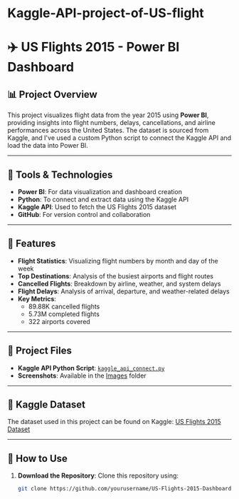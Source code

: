 # Kaggle-API-project-of-US-flight
# ✈️ US Flights 2015 - Power BI Dashboard

## 📊 Project Overview

This project visualizes flight data from the year 2015 using **Power BI**, providing insights into flight numbers, delays, cancellations, and airline performances across the United States. The dataset is sourced from Kaggle, and I've used a custom Python script to connect the Kaggle API and load the data into Power BI.

---

## 🔧 Tools & Technologies

- **Power BI**: For data visualization and dashboard creation
- **Python**: To connect and extract data using the Kaggle API
- **Kaggle API**: Used to fetch the US Flights 2015 dataset
- **GitHub**: For version control and collaboration

---

## 🚀 Features

- **Flight Statistics**: Visualizing flight numbers by month and day of the week
- **Top Destinations**: Analysis of the busiest airports and flight routes
- **Cancelled Flights**: Breakdown by airline, weather, and system delays
- **Flight Delays**: Analysis of arrival, departure, and weather-related delays
- **Key Metrics**:
  - 89.88K cancelled flights
  - 5.73M completed flights
  - 322 airports covered

---

## 📁 Project Files

- **Kaggle API Python Script**: [`kaggle_api_connect.py`](Connect)
- **Screenshots**: Available in the [Images](Dashboard) folder

---

## 🔗 Kaggle Dataset

The dataset used in this project can be found on Kaggle: [US Flights 2015 Dataset]([https://github.com/ahmed-adel-20/Kaggle-API-project-of-US-flight])

---

## 📝 How to Use

1. **Download the Repository**:
   Clone this repository using:
   ```bash
   git clone https://github.com/yourusername/US-Flights-2015-Dashboard.git
